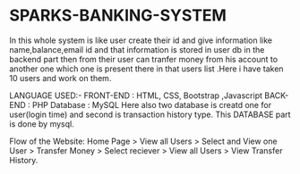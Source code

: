 # SPARKS-BANKING-SYSTEM


In this whole system is like user create their id and give information like name,balance,email id and that information is stored in user db in the backend part then from their user can tranfer money from his account to another one which one is present there in that users list .Here i have taken 10 users and work on them.

LANGUAGE USED:- FRONT-END : HTML, CSS, Bootstrap ,Javascript BACK-END : PHP Database : MySQL Here also two database is creatd one for user(login time) and second is transaction history type. This DATABASE part is done by mysql.

Flow of the Website: Home Page > View all Users > Select and View one User > Transfer Money > Select reciever > View all Users > View Transfer History.
